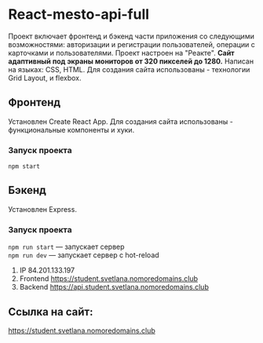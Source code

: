 # **React-mesto-api-full**
Проект включает фронтенд и бэкенд части приложения со следующими возможностями: авторизации и регистрации пользователей, операции с карточками и пользователями.
Проект настроен на "Реакте".
**Сайт адаптивный под экраны мониторов от 320 пикселей до 1280.**
Написан на языках: CSS, HTML.
Для создания сайта использованы - технологии Grid Layout, и flexbox.

## Фронтенд
Установлен Create React App. Для создания сайта использованы - функциональные компоненты и хуки.
### Запуск проекта
`npm start`

## Бэкенд
Установлен Express.
### Запуск проекта
`npm run start` — запускает сервер   
`npm run dev` — запускает сервер с hot-reload

1. IP 84.201.133.197
2. Frontend https://student.svetlana.nomoredomains.club
3. Backend https://api.student.svetlana.nomoredomains.club
  
## Ссылка на сайт:
https://student.svetlana.nomoredomains.club
